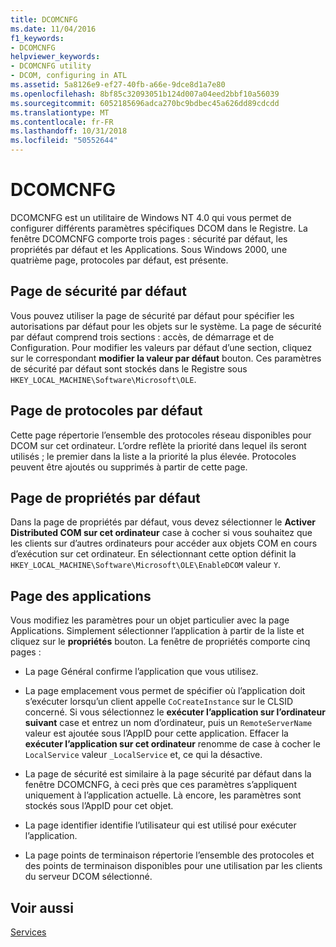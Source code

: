 ```yaml
---
title: DCOMCNFG
ms.date: 11/04/2016
f1_keywords:
- DCOMCNFG
helpviewer_keywords:
- DCOMCNFG utility
- DCOM, configuring in ATL
ms.assetid: 5a8126e9-ef27-40fb-a66e-9dce8d1a7e80
ms.openlocfilehash: 8bf85c32093051b124d007a04eed2bbf10a56039
ms.sourcegitcommit: 6052185696adca270bc9bdbec45a626dd89cdcdd
ms.translationtype: MT
ms.contentlocale: fr-FR
ms.lasthandoff: 10/31/2018
ms.locfileid: "50552644"
---
```

# <a name="dcomcnfg"></a>DCOMCNFG

DCOMCNFG est un utilitaire de Windows NT 4.0 qui vous permet de configurer différents paramètres spécifiques DCOM dans le Registre. La fenêtre DCOMCNFG comporte trois pages : sécurité par défaut, les propriétés par défaut et les Applications. Sous Windows 2000, une quatrième page, protocoles par défaut, est présente.

## <a name="default-security-page"></a>Page de sécurité par défaut

Vous pouvez utiliser la page de sécurité par défaut pour spécifier les autorisations par défaut pour les objets sur le système. La page de sécurité par défaut comprend trois sections : accès, de démarrage et de Configuration. Pour modifier les valeurs par défaut d’une section, cliquez sur le correspondant **modifier la valeur par défaut** bouton. Ces paramètres de sécurité par défaut sont stockés dans le Registre sous `HKEY_LOCAL_MACHINE\Software\Microsoft\OLE`.

## <a name="default-protocols-page"></a>Page de protocoles par défaut

Cette page répertorie l’ensemble des protocoles réseau disponibles pour DCOM sur cet ordinateur. L’ordre reflète la priorité dans lequel ils seront utilisés ; le premier dans la liste a la priorité la plus élevée. Protocoles peuvent être ajoutés ou supprimés à partir de cette page.

## <a name="default-properties-page"></a>Page de propriétés par défaut

Dans la page de propriétés par défaut, vous devez sélectionner le **Activer Distributed COM sur cet ordinateur** case à cocher si vous souhaitez que les clients sur d’autres ordinateurs pour accéder aux objets COM en cours d’exécution sur cet ordinateur. En sélectionnant cette option définit la `HKEY_LOCAL_MACHINE\Software\Microsoft\OLE\EnableDCOM` valeur `Y`.

## <a name="applications-page"></a>Page des applications

Vous modifiez les paramètres pour un objet particulier avec la page Applications. Simplement sélectionner l’application à partir de la liste et cliquez sur le **propriétés** bouton. La fenêtre de propriétés comporte cinq pages :

- La page Général confirme l’application que vous utilisez.

- La page emplacement vous permet de spécifier où l’application doit s’exécuter lorsqu’un client appelle `CoCreateInstance` sur le CLSID concerné. Si vous sélectionnez le **exécuter l’application sur l’ordinateur suivant** case et entrez un nom d’ordinateur, puis un `RemoteServerName` valeur est ajoutée sous l’AppID pour cette application. Effacer la **exécuter l’application sur cet ordinateur** renomme de case à cocher le `LocalService` valeur `_LocalService` et, ce qui la désactive.

- La page de sécurité est similaire à la page sécurité par défaut dans la fenêtre DCOMCNFG, à ceci près que ces paramètres s’appliquent uniquement à l’application actuelle. Là encore, les paramètres sont stockés sous l’AppID pour cet objet.

- La page identifier identifie l’utilisateur qui est utilisé pour exécuter l’application.

- La page points de terminaison répertorie l’ensemble des protocoles et des points de terminaison disponibles pour une utilisation par les clients du serveur DCOM sélectionné.

## <a name="see-also"></a>Voir aussi

[Services](../atl/atl-services.md)

